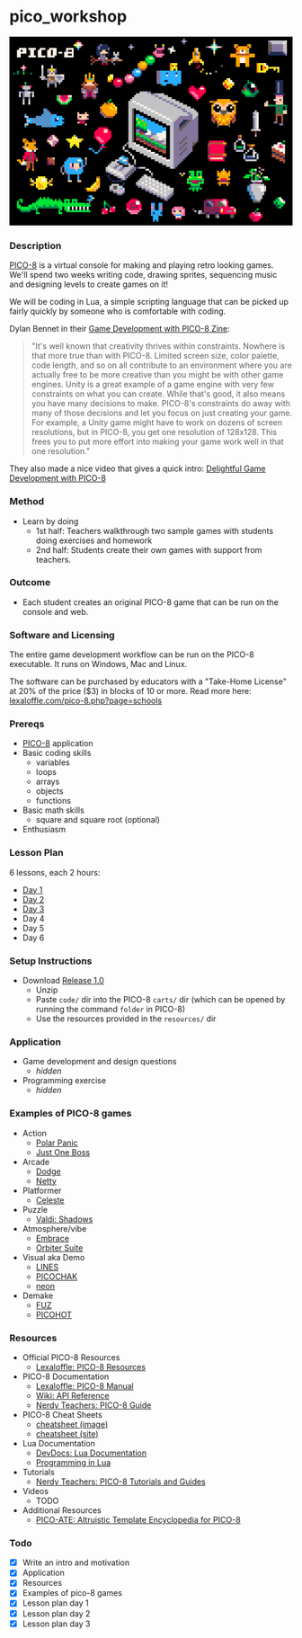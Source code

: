 # pico_workshop

![pico8_postcard](images/pico8_postcard.png)

### Description
[PICO-8](https://www.lexaloffle.com/pico-8.php) is a virtual console for making and playing retro looking games. We'll spend two weeks writing code, drawing sprites, sequencing music and designing levels to create games on it!

We will be coding in Lua, a simple scripting language that can be picked up fairly quickly by someone who is comfortable with coding.

Dylan Bennet in their [Game Development with PICO-8 Zine](https://mboffin.itch.io/gamedev-with-pico-8-issue1):
> "It's well known that creativity thrives within constraints. Nowhere is that more true than with PICO-8. Limited screen size, color palette, code length, and so on all contribute to an environment where you are actually free to be more creative than you might be with other game engines.
Unity is a great example of a game engine with very few constraints on what you can create. While that's good, it also means you have many decisions to make. PICO-8's constraints do away with many of those decisions and let you focus on just creating your game.
For example, a Unity game might have to work on dozens of screen resolutions, but in PICO-8, you get one resolution of 128x128. This frees you to put more effort into making your game work well in that one resolution."

They also made a nice video that gives a quick intro: [Delightful Game Development with PICO-8](https://www.youtube.com/watch?v=K5RXMuH54iw)

### Method

- Learn by doing
  - 1st half: Teachers walkthrough two sample games with students doing exercises and homework
  - 2nd half: Students create their own games with support from teachers.

### Outcome

- Each student creates an original PICO-8 game that can be run on the console and web.

### Software and Licensing
The entire game development workflow can be run on the PICO-8 executable.
It runs on Windows, Mac and Linux.

The software can be purchased by educators with a "Take-Home License" at 20% of the price ($3) in blocks of 10 or more.
Read more here: [lexaloffle.com/pico-8.php?page=schools](https://www.lexaloffle.com/pico-8.php?page=schools)

### Prereqs

- [PICO-8](https://www.lexaloffle.com/pico-8.php) application
- Basic coding skills
  - variables
  - loops
  - arrays
  - objects
  - functions
- Basic math skills
  - square and square root (optional)
- Enthusiasm

### Lesson Plan

6 lessons, each 2 hours:
- [Day 1](lesson_plan/day_1.md)
- [Day 2](lesson_plan/day_2.md)
- [Day 3](lesson_plan/day_3.md)
- Day 4
- Day 5
- Day 6

### Setup Instructions

- Download [Release 1.0](https://github.com/SourenP/pico_workshop/releases/tag/1.0)
  - Unzip
  - Paste `code/` dir into the PICO-8 `carts/` dir (which can be opened by running the command `folder` in PICO-8)
  - Use the resources provided in the `resources/` dir

### Application

- Game development and design questions
  - _hidden_
- Programming exercise
  - _hidden_

### Examples of PICO-8 games

- Action
  - [Polar Panic](https://www.lexaloffle.com/bbs/?pid=70606#p)
  - [Just One Boss](https://www.lexaloffle.com/bbs/?tid=30767)
- Arcade
  - [Dodge](https://www.lexaloffle.com/bbs/?pid=66443#p)
  - [Netty](https://www.lexaloffle.com/bbs/?pid=42446#p)
- Platformer
  - [Celeste](https://www.lexaloffle.com/bbs/?tid=2145)
- Puzzle
  - [Valdi: Shadows](https://www.lexaloffle.com/bbs/?pid=55085#p)
- Atmosphere/vibe
  - [Embrace](https://www.lexaloffle.com/bbs/?pid=57202#p)
  - [Orbiter Suite](https://www.lexaloffle.com/bbs/?pid=50543#p)
- Visual aka Demo
  - [LINES](https://www.lexaloffle.com/bbs/?pid=64653#p)
  - [PICOCHAK](https://www.lexaloffle.com/bbs/?pid=69361#p)
  - [neon](https://www.lexaloffle.com/bbs/?pid=74526#p)
- Demake
  - [FUZ](https://www.lexaloffle.com/bbs/?pid=64346#p)
  - [PICOHOT](https://www.lexaloffle.com/bbs/?pid=74385#p)

### Resources
- Official PICO-8 Resources
  - [Lexaloffle: PICO-8 Resources](https://www.lexaloffle.com/pico-8.php?page=resources)
- PICO-8 Documentation
  - [Lexaloffle: PICO-8 Manual](https://www.lexaloffle.com/pico8_manual.txt)
  - [Wiki: API Reference](https://pico-8.fandom.com/wiki/APIReference)
  - [Nerdy Teachers: PICO-8 Guide](https://nerdyteachers.com/PICO-8/Guide/)
- PICO-8 Cheat Sheets
  - [cheatsheet (image)](https://www.lexaloffle.com/bbs/files/16585/PICO-8_Cheat-Sheet_0-9-2.png)
  - [cheatsheet (site)](https://neko250.github.io/pico8-api/)
- Lua Documentation
  - [DevDocs: Lua Documentation](https://devdocs.io/lua/)
  - [Programming in Lua](https://www.lua.org/pil/contents.html)
- Tutorials
  - [Nerdy Teachers: PICO-8 Tutorials and Guides](https://nerdyteachers.com/PICO-8/)
- Videos
  - TODO
- Additional Resources
  - [PICO-ATE: Altruistic Template Encyclopedia for PICO-8](https://www.pico-ate.com/)


### Todo

- [X] Write an intro and motivation
- [X] Application
- [X] Resources
- [X] Examples of pico-8 games
- [X] Lesson plan day 1
- [X] Lesson plan day 2
- [X] Lesson plan day 3
